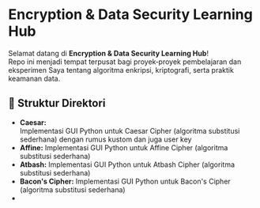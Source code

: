 # Encryption & Data Security Learning Hub

Selamat datang di **Encryption & Data Security Learning Hub**!  
Repo ini menjadi tempat terpusat bagi proyek‑proyek pembelajaran dan eksperimen Saya tentang algoritma enkripsi, kriptografi, serta praktik keamanan data.

## 📂 Struktur Direktori
- **Caesar:**  
  Implementasi GUI Python untuk Caesar Cipher (algoritma substitusi sederhana) dengan rumus kustom dan juga user key 
- **Affine:**
  Implementasi GUI Python untuk Affine Cipher (algoritma substitusi sederhana)
- **Atbash:**
  Implementasi GUI Python untuk Atbash Cipher (algoritma substitusi sederhana)
- **Bacon's Cipher:**
  Implementasi GUI Python untuk Bacon's Cipher (algoritma substitusi sederhana)
- 
